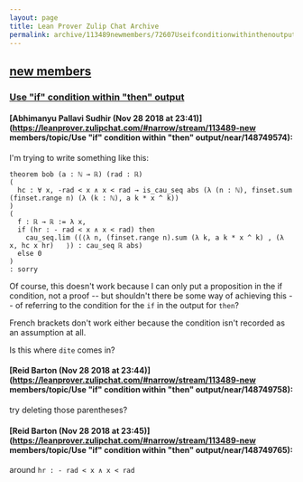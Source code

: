 ```yaml
---
layout: page
title: Lean Prover Zulip Chat Archive 
permalink: archive/113489newmembers/72607Useifconditionwithinthenoutput.html
---
```


## [new members](index.html)
### [Use "if" condition within "then" output](72607Useifconditionwithinthenoutput.html)

#### [Abhimanyu Pallavi Sudhir (Nov 28 2018 at 23:41)](https://leanprover.zulipchat.com/#narrow/stream/113489-new members/topic/Use "if" condition within "then" output/near/148749574):
I'm trying to write something like this:

```lean
theorem bob (a : ℕ → ℝ) (rad : ℝ)
(
  hc : ∀ x, -rad < x ∧ x < rad → is_cau_seq abs (λ (n : ℕ), finset.sum (finset.range n) (λ (k : ℕ), a k * x ^ k))
)
(
  f : ℝ → ℝ := λ x, 
  if (hr : - rad < x ∧ x < rad) then
    cau_seq.lim ((⟨λ n, (finset.range n).sum (λ k, a k * x ^ k) , (λ x, hc x hr)   ⟩) : cau_seq ℝ abs)
  else 0
)
: sorry
```
Of course, this doesn't work because I can only put a proposition in the if condition, not a proof -- but shouldn't there be some way of achieving this -- of referring to the condition for the `if` in the output for `then`?

French brackets don't work either because the condition isn't recorded as an assumption at all.

Is this where `dite` comes in?

#### [Reid Barton (Nov 28 2018 at 23:44)](https://leanprover.zulipchat.com/#narrow/stream/113489-new members/topic/Use "if" condition within "then" output/near/148749758):
try deleting those parentheses?

#### [Reid Barton (Nov 28 2018 at 23:45)](https://leanprover.zulipchat.com/#narrow/stream/113489-new members/topic/Use "if" condition within "then" output/near/148749765):
around `hr : - rad < x ∧ x < rad`

